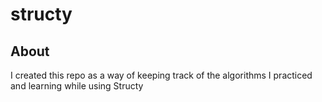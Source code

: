 # structy

## About

I created this repo as a way of keeping track of the algorithms I practiced and learning while using Structy
